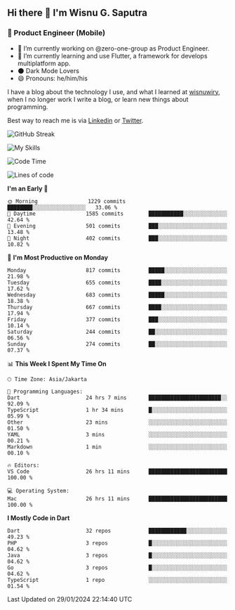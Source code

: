 ## Hi there 👋 I'm Wisnu G. Saputra

### :mobile_phone_off: Product Engineer (Mobile)

- 🔭 I’m currently working on @zero-one-group as Product Engineer.
- 🌱 I’m currently learning and use Flutter, a framework for develops multiplatform app.
- 🌑 Dark Mode Lovers
- 😄 Pronouns: he/him/his

I have a blog about the technology I use, and what I learned at [wisnuwiry](https://wisnuwiry.space/), when I no longer work I write a blog, or learn new things about programming.

Best way to reach me is via [Linkedin](https://www.linkedin.com/in/wisnu-saputra/) or [Twitter](https://twitter.com/wisnuwiry).

![GitHub Streak](https://streak-stats.demolab.com?user=wisnuwiry&theme=dark&hide_border=true)

![My Skills](https://skillicons.dev/icons?i=dart,flutter,kotlin,swift,go,js,css,neovim,git,linux&perline=5)

<!--START_SECTION:waka-->
![Code Time](http://img.shields.io/badge/Code%20Time-1%2C015%20hrs%2024%20mins-blue)

![Lines of code](https://img.shields.io/badge/From%20Hello%20World%20I%27ve%20Written-4.4%20million%20lines%20of%20code-blue)

**I'm an Early 🐤** 

```text
🌞 Morning                1229 commits        ████████░░░░░░░░░░░░░░░░░   33.06 % 
🌆 Daytime                1585 commits        ███████████░░░░░░░░░░░░░░   42.64 % 
🌃 Evening                501 commits         ███░░░░░░░░░░░░░░░░░░░░░░   13.48 % 
🌙 Night                  402 commits         ███░░░░░░░░░░░░░░░░░░░░░░   10.82 % 
```
📅 **I'm Most Productive on Monday** 

```text
Monday                   817 commits         █████░░░░░░░░░░░░░░░░░░░░   21.98 % 
Tuesday                  655 commits         ████░░░░░░░░░░░░░░░░░░░░░   17.62 % 
Wednesday                683 commits         █████░░░░░░░░░░░░░░░░░░░░   18.38 % 
Thursday                 667 commits         ████░░░░░░░░░░░░░░░░░░░░░   17.94 % 
Friday                   377 commits         ███░░░░░░░░░░░░░░░░░░░░░░   10.14 % 
Saturday                 244 commits         ██░░░░░░░░░░░░░░░░░░░░░░░   06.56 % 
Sunday                   274 commits         ██░░░░░░░░░░░░░░░░░░░░░░░   07.37 % 
```


📊 **This Week I Spent My Time On** 

```text
🕑︎ Time Zone: Asia/Jakarta

💬 Programming Languages: 
Dart                     24 hrs 7 mins       ███████████████████████░░   92.09 % 
TypeScript               1 hr 34 mins        █░░░░░░░░░░░░░░░░░░░░░░░░   05.99 % 
Other                    23 mins             ░░░░░░░░░░░░░░░░░░░░░░░░░   01.50 % 
YAML                     3 mins              ░░░░░░░░░░░░░░░░░░░░░░░░░   00.21 % 
Markdown                 1 min               ░░░░░░░░░░░░░░░░░░░░░░░░░   00.10 % 

🔥 Editors: 
VS Code                  26 hrs 11 mins      █████████████████████████   100.00 % 

💻 Operating System: 
Mac                      26 hrs 11 mins      █████████████████████████   100.00 % 
```

**I Mostly Code in Dart** 

```text
Dart                     32 repos            ████████████░░░░░░░░░░░░░   49.23 % 
PHP                      3 repos             █░░░░░░░░░░░░░░░░░░░░░░░░   04.62 % 
Java                     3 repos             █░░░░░░░░░░░░░░░░░░░░░░░░   04.62 % 
Go                       3 repos             █░░░░░░░░░░░░░░░░░░░░░░░░   04.62 % 
TypeScript               1 repo              ░░░░░░░░░░░░░░░░░░░░░░░░░   01.54 % 
```




 Last Updated on 29/01/2024 22:14:40 UTC
<!--END_SECTION:waka-->
